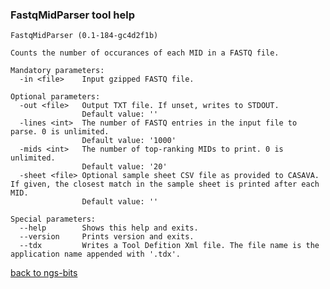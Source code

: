 ### FastqMidParser tool help
	FastqMidParser (0.1-184-gc4d2f1b)
	
	Counts the number of occurances of each MID in a FASTQ file.
	
	Mandatory parameters:
	  -in <file>    Input gzipped FASTQ file.
	
	Optional parameters:
	  -out <file>   Output TXT file. If unset, writes to STDOUT.
	                Default value: ''
	  -lines <int>  The number of FASTQ entries in the input file to parse. 0 is unlimited.
	                Default value: '1000'
	  -mids <int>   The number of top-ranking MIDs to print. 0 is unlimited.
	                Default value: '20'
	  -sheet <file> Optional sample sheet CSV file as provided to CASAVA. If given, the closest match in the sample sheet is printed after each MID.
	                Default value: ''
	
	Special parameters:
	  --help        Shows this help and exits.
	  --version     Prints version and exits.
	  --tdx         Writes a Tool Defition Xml file. The file name is the application name appended with '.tdx'.
	
[back to ngs-bits](https://github.com/marc-sturm/ngs-bits)